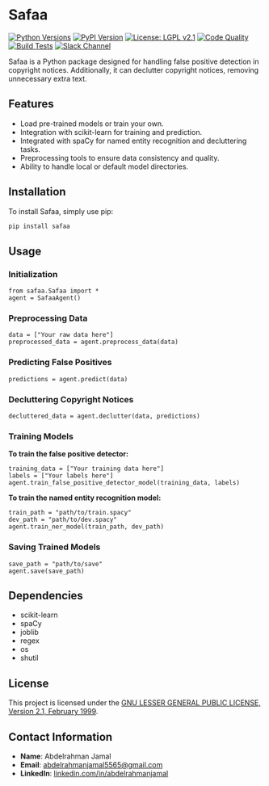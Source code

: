 <!--
SPDX-FileCopyrightText: © 2023 abdelrahmanjamal5565@gmail.com

SPDX-License-Identifier: LGPL-2.1-only
-->
# Safaa

[![Python Versions](https://img.shields.io/pypi/pyversions/safaa?logo=python)](https://pypi.org/project/safaa/)
[![PyPI Version](https://img.shields.io/pypi/v/safaa?logo=pypi)](https://pypi.org/project/safaa/)
[![License: LGPL v2.1](https://img.shields.io/badge/License-LGPL%20v2.1-blue.svg)](https://github.com/fossology/safaa/blob/main/LICENSE)
[![Code Quality](https://github.com/fossology/safaa/actions/workflows/code-quality.yml/badge.svg)](https://github.com/fossology/safaa/actions/workflows/code-quality.yml)
[![Build Tests](https://github.com/fossology/safaa/actions/workflows/build-test.yml/badge.svg)](https://github.com/fossology/safaa/actions/workflows/build-test.yml)
[![Slack Channel](https://img.shields.io/badge/slack-fossology-blue.svg?longCache=true&logo=slack)](https://join.slack.com/t/fossology/shared_invite/enQtNzI0OTEzMTk0MjYzLTYyZWQxNDc0N2JiZGU2YmI3YmI1NjE4NDVjOGYxMTVjNGY3Y2MzZmM1OGZmMWI5NTRjMzJlNjExZGU2N2I5NGY)

Safaa is a Python package designed for handling false positive detection in copyright notices.
Additionally, it can declutter copyright notices, removing unnecessary extra text.

## Features

- Load pre-trained models or train your own.
- Integration with scikit-learn for training and prediction.
- Integrated with spaCy for named entity recognition and decluttering tasks.
- Preprocessing tools to ensure data consistency and quality.
- Ability to handle local or default model directories.

## Installation

To install Safaa, simply use pip:

```bash
pip install safaa
```

## Usage

### Initialization

```
from safaa.Safaa import *
agent = SafaaAgent()
```

### Preprocessing Data
```
data = ["Your raw data here"]
preprocessed_data = agent.preprocess_data(data)
```

### Predicting False Positives
```
predictions = agent.predict(data)
```

### Decluttering Copyright Notices
```
decluttered_data = agent.declutter(data, predictions)
```

### Training Models
**To train the false positive detector:**

```
training_data = ["Your training data here"]
labels = ["Your labels here"]
agent.train_false_positive_detector_model(training_data, labels)
```

**To train the named entity recognition model:**

```
train_path = "path/to/train.spacy"
dev_path = "path/to/dev.spacy"
agent.train_ner_model(train_path, dev_path)
```

### Saving Trained Models
```
save_path = "path/to/save"
agent.save(save_path)
```

## Dependencies
* scikit-learn
* spaCy
* joblib
* regex
* os
* shutil

## License

This project is licensed under the [GNU LESSER GENERAL PUBLIC LICENSE, Version 2.1, February 1999](LICENSE).

## Contact Information

- **Name**: Abdelrahman Jamal
- **Email**: [abdelrahmanjamal5565@gmail.com](mailto:abdelrahmanjamal5565@gmail.com)
- **LinkedIn**: [linkedin.com/in/abdelrahmanjamal](https://linkedin.com/in/abdelrahmanjamal)
